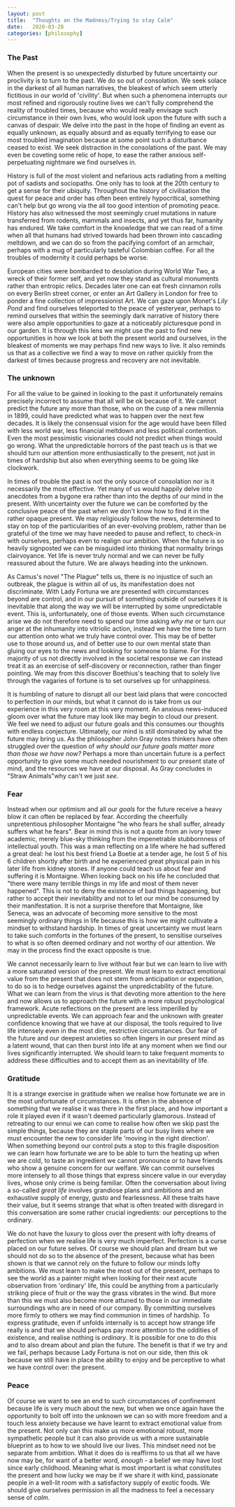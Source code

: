 ```yaml
---
layout: post
title:  "Thoughts on the Madness/Trying to stay Calm"
date:   2020-03-28
categories: [philosophy]
---
```


<h3>The Past</h3>

When the present is so unexpectedly disturbed by future uncertainty our proclivity is to turn to the past. We do so out of consolation. We seek solace in the darkest of all human narratives, the bleakest of which seem utterly fictitious in our world of &#39;civility&#39;. But when such a phenomena interrupts our most refined and rigorously routine lives we can&#39;t fully comprehend the reality of troubled times, because who would really envisage such circumstance in their own lives, who would look upon the future with such a canvas of despair. We delve into the past in the hope of finding an event as equally unknown, as equally absurd and as equally terrifying to ease our most troubled imagination because at some point such a disturbance ceased to exist. We seek distraction in the consolations of the past. We may even be coveting some relic of hope, to ease the rather anxious self-perpetuating nightmare we find ourselves in.

History is full of the most violent and nefarious acts radiating from a melting pot of sadists and sociopaths. One only has to look at the 20th century to get a sense for their ubiquity. Throughout the history of civilisation the quest for peace and order has often been entirely hypocritical, something can&#39;t help but go wrong via the all too good intention of promoting peace. History has also witnessed the most seemingly cruel mutations in nature transferred from rodents, mammals and insects, and yet thus far, humanity has endured. We take comfort in the knowledge that we can read of a time when all that humans had strived towards had been thrown into cascading meltdown, and we can do so from the pacifying comfort of an armchair, perhaps with a mug of particularly tasteful Colombian coffee. For all the troubles of modernity it could perhaps be worse.

European cities were bombarded to desolation during World War Two, a wreck of their former self, and yet now they stand as cultural monuments rather than entropic relics. Decades later one can eat fresh cinnamon rolls on every Berlin street corner, or enter an Art Gallery in London for free to ponder a fine collection of impressionist Art. We can gaze upon Monet&#39;s _Lily Pond_ and find ourselves teleported to the peace of yesteryear, perhaps to remind ourselves that within the seemingly dark narrative of history there were also ample opportunities to gaze at a noticeably picturesque pond in our garden. It is through this lens we might use the past to find new opportunities in how we look at both the present world and ourselves, in the bleakest of moments we may perhaps find new ways to live. It also reminds us that as a collective we find a way to move on rather quickly from the darkest of times because progress and recovery are not inevitable.

<h3>The unknown</h3>

For all the value to be gained in looking to the past it unfortunately remains precisely incorrect to assume that all will be ok because of it. We cannot predict the future any more than those, who on the cusp of a new millennia in 1899, could have predicted what was to happen over the next few decades. It is likely the consensual vision for the age would have been filled with less world war, less financial meltdown and less political contention. Even the most pessimistic visionaries could not predict when things would go wrong. What the unpredictable horrors of the past teach us is that we should turn our attention more enthusiastically to the present, not just in times of hardship but also when everything seems to be going like clockwork.

In times of trouble the past is not the only source of consolation nor is it necessarily the most effective. Yet many of us would happily delve into anecdotes from a bygone era rather than into the depths of our mind in the present. With uncertainty over the future we can be comforted by the conclusive peace of the past when we don&#39;t know how to find it in the rather opaque present. We may religiously follow the news, determined to stay on top of the particularities of an ever-evolving problem, rather than be grateful of the time we may have needed to pause and reflect, to check-in with ourselves, perhaps even to realign our ambition. When the future is so heavily signposted we can be misguided into thinking that normality brings clairvoyance. Yet life is never truly normal and we can never be fully reassured about the future. We are always heading into the unknown.

As Camus&#39;s novel &quot;The Plague&quot; tells us, there is no injustice of such an outbreak, the plague is within all of us, its manifestation does not discriminate. With Lady Fortuna we are presented with circumstances beyond are control, and in our pursuit of something outside of ourselves it is inevitable that along the way we will be interrupted by some unpredictable event. This is, unfortunately, one of those events. When such circumstance arise we do not therefore need to spend our time asking _why me_ or turn our anger at the inhumanity into vitriolic action, instead we have the time to turn our attention onto what we truly have control over. This may be of better use to those around us, and of better use to our own mental state than gluing our eyes to the news and looking for someone to blame. For the majority of us not directly involved in the societal response we can instead treat it as an exercise of self-discovery or reconnection, rather than finger pointing. We may from this discover Boethius&#39;s teaching that to solely live through the vagaries of fortune is to set ourselves up for unhappiness.

It is humbling of nature to disrupt all our best laid plans that were concocted to perfection in our minds, but what it cannot do is take from us our experience in this very room at this very moment. An anxious news-induced gloom over what the future may look like may begin to cloud our present. We feel we need to adjust our future goals and this consumes our thoughts with endless conjecture. Ultimately, our mind is still dominated by what the future may bring us. As the philosopher John Gray notes thinkers have often struggled over the question of _why should our future goals matter more than those we have now?_ Perhaps a more than uncertain future is a perfect opportunity to give some much needed nourishment to our present state of mind, and the resources we have at our disposal. As Gray concludes in &quot;Straw Animals&quot;why can&#39;t we just _see_.

<h3>Fear</h3>

Instead when our optimism and all our _goals_ for the future receive a heavy blow it can often be replaced by fear. According the cheerfully unpretentious philosopher Montaigne &quot;he who fears he shall suffer, already suffers what he fears&quot;. Bear in mind this is not a quote from an ivory tower academic, merely blue-sky thinking from the impenetrable stubbornness of intellectual youth. This was a man reflecting on a life where he had suffered a great deal: he lost his best friend La Boetie at a tender age, he lost 5 of his 6 children shortly after birth and he experienced great physical pain in his later life from kidney stones. If anyone could teach us about fear and suffering it is Montaigne. When looking back on his life he concluded that &quot;there were many terrible things in my life and most of them never happened&quot;. This is not to deny the existence of bad things happening, but rather to accept their inevitability and not to let our mind be consumed by their manifestation. It is not a surprise therefore that Montaigne, like Seneca, was an advocate of becoming more sensitive to the most seemingly ordinary things in life because this is how we might cultivate a mindset to withstand hardship. In times of great uncertainty we must learn to take such comforts in the fortunes of the present, to sensitise ourselves to what is so often deemed ordinary and not worthy of our attention. We may in the process find the exact opposite is true.

We cannot necessarily learn to live without fear but we can learn to live with a more saturated version of the present. We must learn to extract emotional value from the present that does not stem from anticipation or expectation, to do so is to hedge ourselves against the unpredictability of the future. What we can learn from the virus is that devoting more attention to the here and now allows us to approach the future with a more robust psychological framework. Acute reflections on the present are less imperilled by unpredictable events. We can approach fear and the unknown with greater confidence knowing that we have at our disposal, the tools required to live life intensely even in the most dire, restrictive circumstances. Our fear of the future and our deepest anxieties so often lingers in our present mind as a latent wound, that can then burst into life at any moment when we find our lives significantly interrupted. We should learn to take frequent moments to address these difficulties and to accept them as an inevitability of life.

<h3>Gratitude</h3>

It is a strange exercise in gratitude when we realise how fortunate we are in the most unfortunate of circumstances. It is often in the absence of something that we realise it was there in the first place, and how important a role it played even if it wasn&#39;t deemed particularly glamorous. Instead of retreating to our ennui we can come to realise how often we skip past the simple things, because they are staple parts of our busy lives where we must encounter the new to consider life &#39;moving in the right direction&#39;. When something beyond our control puts a stop to this fragile disposition we can learn how fortunate we are to be able to turn the heating up when we are cold, to taste an ingredient we cannot pronounce or to have friends who show a genuine concern for our welfare. We can commit ourselves more intensely to all those things that express sincere value in our everyday lives, whose only crime is being familiar. Often the conversation about living a so-called _great life_ involves grandiose plans and ambitions and an exhaustive supply of energy, gusto and fearlessness. All these traits have their value, but it seems strange that what is often treated with disregard in this conversation are some rather crucial ingredients: our perceptions to the ordinary.

We do not have the luxury to gloss over the present with lofty dreams of perfection when we realise life is very much imperfect. Perfection is a curse placed on our future selves. Of course we should plan and dream but we should not do so to the absence of the present, because what has been shown is that we cannot rely on the future to follow our minds lofty ambitions. We must learn to make the most out of the present, perhaps to see the world as a painter might when looking for their next acute observation from &#39;ordinary&#39; life, this could be anything from a particularly striking piece of fruit or the way the grass vibrates in the wind. But more than this we must also become more attuned to those in our immediate surroundings who are in need of our company. By committing ourselves more firmly to others we may find communion in times of hardship. To express gratitude, even if unfolds internally is to accept how strange life really is and that we should perhaps pay more attention to the oddities of existence, and realise nothing is _ordinary_. It is possible for one to do this and to also dream about and plan the future. The benefit is that if we try and we fail, perhaps because Lady Fortuna is not on our side, then this ok because we still have in place the ability to enjoy and be perceptive to what we have control over: the present.

<h3>Peace</h3>

Of course we want to see an end to such circumstances of confinement because life is very much about the new, but when we once again have the opportunity to bolt off into the unknown we can so with more freedom and a touch less anxiety because we have learnt to extract emotional value from the present. Not only can this make us more emotional robust, more sympathetic people but it can also provide us with a more sustainable blueprint as to how to we should live our lives. This mindset need not be separate from ambition. What it does do is reaffirms to us that all we have now may be, for want of a better word, _enough_ - a belief we may have lost since early childhood. Meaning what is most important is what constitutes the present and how lucky we may be if we share it with kind, passionate people in a well-lit room with a satisfactory supply of exotic foods. We should give ourselves permission in all the madness to feel a necessary sense of _calm._


